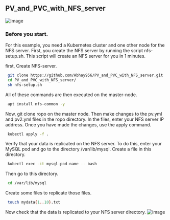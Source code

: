 
## PV_and_PVC_with_NFS_server

![image](https://github.com/Abhay956/PV_and_PVC_with_NFS_server/assets/132220412/88b8428a-a58f-44d4-858d-f7dcd2108226)

### Before you start.

For this example, you need a Kubernetes cluster and one other node for the NFS server. First, you create the NFS server by running the script nfs-setup.sh. This script will create an NFS server for you in 1 minutes.

first, Create NFS-server.

```bash
 git clone https://github.com/Abhay956/PV_and_PVC_with_NFS_server.git
 cd PV_and_PVC_with_NFS_server/
 sh nfs-setup.sh
```

All of these commands are then executed on the master-node.
```bash
 apt install nfs-common -y
```
Now, git clone ropo on the master node. Then make changes to the pv.yml and pv2.yml files in the ropo directory. In the files, enter your NFS server IP address. Once you have made the changes, use the apply command.
```bash
 kubectl apply -f .

```
Verify that your data is replicated on the NFS server. To do this, enter your MySQL pod and go to the directory /var/lib/mysql. Create a file in this directory.
```bash
 kubectl exec -it mysql-pod-name -- bash
```
Then go to this directory.
```bash
 cd /var/lib/mysql
```
Create some files to replicate those files.
```bash
 touch mydata{1..10}.txt
```
Now check that the data is replicated to your NFS server directory.
![image](https://github.com/Abhay956/PV_and_PVC_with_NFS_server/assets/132220412/a55306d4-f4a2-482a-a6af-381e9e1a7f16)


